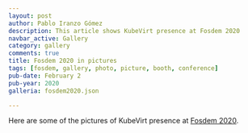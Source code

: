 ```yaml
---
layout: post
author: Pablo Iranzo Gómez
description: This article shows KubeVirt presence at Fosdem 2020
navbar_active: Gallery
category: gallery
comments: true
title: Fosdem 2020 in pictures
tags: [fosdem, gallery, photo, picture, booth, conference]
pub-date: February 2
pub-year: 2020
galleria: fosdem2020.json

---
```


Here are some of the pictures of KubeVirt presence at [Fosdem 2020](https://fosdem.org/2020/).
